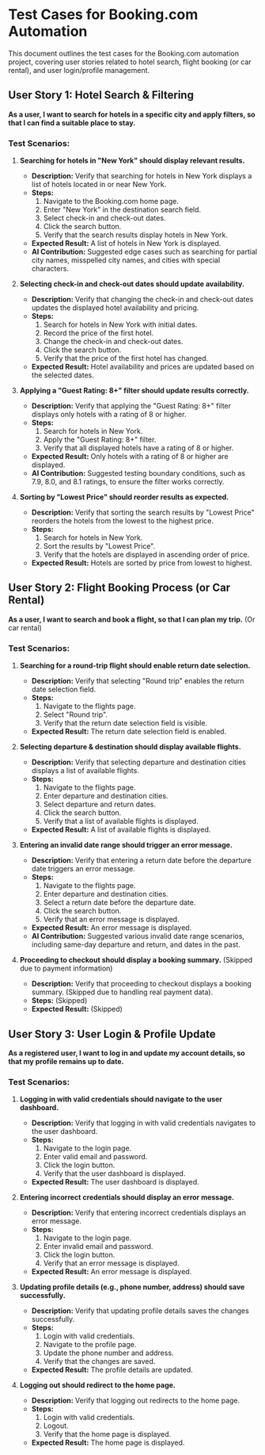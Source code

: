 # Test Cases for Booking.com Automation

This document outlines the test cases for the Booking.com automation project, covering user stories related to hotel search, flight booking (or car rental), and user login/profile management.

## User Story 1: Hotel Search & Filtering

**As a user, I want to search for hotels in a specific city and apply filters, so that I can find a suitable place to stay.**

### Test Scenarios:

1.  **Searching for hotels in "New York" should display relevant results.**
    * **Description:** Verify that searching for hotels in New York displays a list of hotels located in or near New York.
    * **Steps:**
        1.  Navigate to the Booking.com home page.
        2.  Enter "New York" in the destination search field.
        3.  Select check-in and check-out dates.
        4.  Click the search button.
        5.  Verify that the search results display hotels in New York.
    * **Expected Result:** A list of hotels in New York is displayed.
    * **AI Contribution:** Suggested edge cases such as searching for partial city names, misspelled city names, and cities with special characters.

2.  **Selecting check-in and check-out dates should update availability.**
    * **Description:** Verify that changing the check-in and check-out dates updates the displayed hotel availability and pricing.
    * **Steps:**
        1.  Search for hotels in New York with initial dates.
        2.  Record the price of the first hotel.
        3.  Change the check-in and check-out dates.
        4.  Click the search button.
        5.  Verify that the price of the first hotel has changed.
    * **Expected Result:** Hotel availability and prices are updated based on the selected dates.

3.  **Applying a "Guest Rating: 8+" filter should update results correctly.**
    * **Description:** Verify that applying the "Guest Rating: 8+" filter displays only hotels with a rating of 8 or higher.
    * **Steps:**
        1.  Search for hotels in New York.
        2.  Apply the "Guest Rating: 8+" filter.
        3.  Verify that all displayed hotels have a rating of 8 or higher.
    * **Expected Result:** Only hotels with a rating of 8 or higher are displayed.
    * **AI Contribution:** Suggested testing boundary conditions, such as 7.9, 8.0, and 8.1 ratings, to ensure the filter works correctly.

4.  **Sorting by "Lowest Price" should reorder results as expected.**
    * **Description:** Verify that sorting the search results by "Lowest Price" reorders the hotels from the lowest to the highest price.
    * **Steps:**
        1.  Search for hotels in New York.
        2.  Sort the results by "Lowest Price".
        3.  Verify that the hotels are displayed in ascending order of price.
    * **Expected Result:** Hotels are sorted by price from lowest to highest.

## User Story 2: Flight Booking Process (or Car Rental)

**As a user, I want to search and book a flight, so that I can plan my trip.** (Or car rental)

### Test Scenarios:

1.  **Searching for a round-trip flight should enable return date selection.**
    * **Description:** Verify that selecting "Round trip" enables the return date selection field.
    * **Steps:**
        1.  Navigate to the flights page.
        2.  Select "Round trip".
        3.  Verify that the return date selection field is visible.
    * **Expected Result:** The return date selection field is enabled.

2.  **Selecting departure & destination should display available flights.**
    * **Description:** Verify that selecting departure and destination cities displays a list of available flights.
    * **Steps:**
        1.  Navigate to the flights page.
        2.  Enter departure and destination cities.
        3.  Select departure and return dates.
        4.  Click the search button.
        5.  Verify that a list of available flights is displayed.
    * **Expected Result:** A list of available flights is displayed.

3.  **Entering an invalid date range should trigger an error message.**
    * **Description:** Verify that entering a return date before the departure date triggers an error message.
    * **Steps:**
        1.  Navigate to the flights page.
        2.  Enter departure and destination cities.
        3.  Select a return date before the departure date.
        4.  Click the search button.
        5.  Verify that an error message is displayed.
    * **Expected Result:** An error message is displayed.
    * **AI Contribution:** Suggested various invalid date range scenarios, including same-day departure and return, and dates in the past.

4.  **Proceeding to checkout should display a booking summary.** (Skipped due to payment information)
    * **Description:** Verify that proceeding to checkout displays a booking summary. (Skipped due to handling real payment data).
    * **Steps:** (Skipped)
    * **Expected Result:** (Skipped)

## User Story 3: User Login & Profile Update

**As a registered user, I want to log in and update my account details, so that my profile remains up to date.**

### Test Scenarios:

1.  **Logging in with valid credentials should navigate to the user dashboard.**
    * **Description:** Verify that logging in with valid credentials navigates to the user dashboard.
    * **Steps:**
        1.  Navigate to the login page.
        2.  Enter valid email and password.
        3.  Click the login button.
        4.  Verify that the user dashboard is displayed.
    * **Expected Result:** The user dashboard is displayed.

2.  **Entering incorrect credentials should display an error message.**
    * **Description:** Verify that entering incorrect credentials displays an error message.
    * **Steps:**
        1.  Navigate to the login page.
        2.  Enter invalid email and password.
        3.  Click the login button.
        4.  Verify that an error message is displayed.
    * **Expected Result:** An error message is displayed.

3.  **Updating profile details (e.g., phone number, address) should save successfully.**
    * **Description:** Verify that updating profile details saves the changes successfully.
    * **Steps:**
        1.  Login with valid credentials.
        2.  Navigate to the profile page.
        3.  Update the phone number and address.
        4.  Verify that the changes are saved.
    * **Expected Result:** The profile details are updated.

4.  **Logging out should redirect to the home page.**
    * **Description:** Verify that logging out redirects to the home page.
    * **Steps:**
        1.  Login with valid credentials.
        2.  Logout.
        3.  Verify that the home page is displayed.
    * **Expected Result:** The home page is displayed.